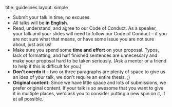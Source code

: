 title: guidelines
layout: simple

* Submit your talk in time, no excuses.
* All talks will be **in English**.
* Read, understand, and agree to our Code of Conduct. As a speaker, your talk and your slides will need to follow our Code of Conduct – if you are not sure what that means, or have some issue you are not sure about, just ask us!
* Make sure you spend some **time and effort** on your proposal. Typos, lack of formatting, and half finished sentences are unnecessary and make your proposal hard to be taken seriously. (Ask a mentor or a friend to help if this is difficult for you.)
* **Don't overdo it** – two or three paragraphs are plenty of space to give us an idea of your talk, we don't require an entire thesis. ;)
* **Original content:** Since we have little space and lots of submissions, we prefer original content. If your talk is so awesome that you want to give it in multiple places, we'd ask you to consider putting a new spin on it, if at all possible.
